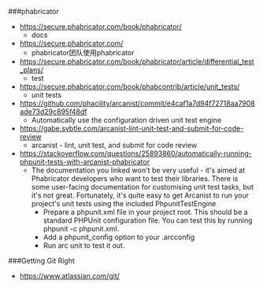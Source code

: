 ###phabricator
* https://secure.phabricator.com/book/phabricator/
    * docs
* https://secure.phabricator.com/
    * phabricator团队使用phabricator
* https://secure.phabricator.com/book/phabricator/article/differential_test_plans/
    * test
* https://secure.phabricator.com/book/phabcontrib/article/unit_tests/
    * unit tests
* https://github.com/phacility/arcanist/commit/e4caf1a7d94f72718aa7908ade73d29c895f48df
    * Automatically use the configuration driven unit test engine
* https://gabe.svbtle.com/arcanist-lint-unit-test-and-submit-for-code-review
    * arcanist - lint, unit test, and submit for code review
* https://stackoverflow.com/questions/25893860/automatically-running-phpunit-tests-with-arcanist-phabricator
    * The documentation you linked won't be very useful - it's aimed at Phabricator developers who want to test their libraries. There is some user-facing documentation for customising unit test tasks, but it's not great. Fortunately, it's quite easy to get Arcanist to run your project's unit tests using the included PhpunitTestEngine
        * Prepare a phpunit.xml file in your project root. This should be a standard PHPUnit configuration file. You can test this by running phpunit -c phpunit.xml.
        * Add a phpunit_config option to your .arcconfig
        * Run arc unit to test it out.

###Getting Git Right
* https://www.atlassian.com/git/

